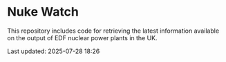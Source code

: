 # Nuke Watch

This repository includes code for retrieving the latest information available on the output of EDF nuclear power plants in the UK.

Last updated: 2025-07-28 18:26